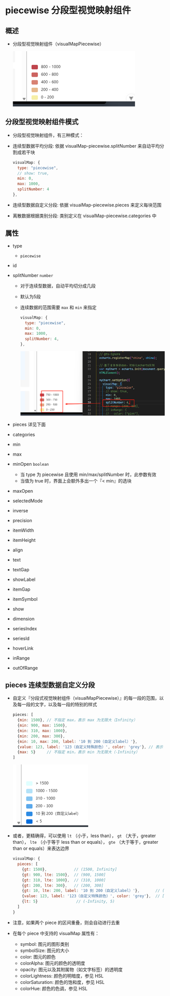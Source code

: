 # piecewise 分段型视觉映射组件

## 概述

+ 分段型视觉映射组件（visualMapPiecewise）

  ![alt text](images/type之piecewise.png)

## 分段型视觉映射组件模式

+ 分段型视觉映射组件，有三种模式：

+ 连续型数据平均分段: 依据 visualMap-piecewise.splitNumber 来自动平均分割成若干块

  ```js
  visualMap: {
    type: "piecewise",
    // show: true,
    min: 0,
    max: 1000,
    splitNumber: 4
  },
  ```

+ 连续型数据自定义分段: 依据 visualMap-piecewise.pieces 来定义每块范围
+ 离散数据根据类别分段: 类别定义在 visualMap-piecewise.categories 中

## 属性

+ type

  + `piecewise`

+ id
+ splitNumber `number`

  + 对于连续型数据，自动平均切分成几段
  + 默认为5段
  + 连续数据的范围需要 `max` 和 `min` 来指定

    ```js
    visualMap: {
      type: "piecewise",
      min: 0,
      max: 1000,
      splitNumber: 4,
    },
    ```

    ![alt text](images/splitNumber.png)

+ pieces 详见下面
+ categories
+ min
+ max
+ minOpen `boolean`

  + 当 type 为 piecewise 且使用 min/max/splitNumber 时，此参数有效
  + 当值为 true 时，界面上会额外多出一个『< min』的选块

+ maxOpen
+ selectedMode
+ inverse
+ precision
+ itemWidth
+ itemHeight
+ align
+ text
+ textGap
+ showLabel
+ itemGap
+ itemSymbol
+ show
+ dimension
+ seriesIndex
+ seriesId
+ hoverLink
+ inRange
+ outOfRange

## pieces 连续型数据自定义分段

+ 自定义『分段式视觉映射组件（visualMapPiecewise）』的每一段的范围，以及每一段的文字，以及每一段的特别的样式

  ```js
  pieces: [
    {min: 1500}, // 不指定 max，表示 max 为无限大（Infinity）
    {min: 900, max: 1500},
    {min: 310, max: 1000},
    {min: 200, max: 300},
    {min: 10, max: 200, label: '10 到 200（自定义label）'},
    {value: 123, label: '123（自定义特殊颜色）', color: 'grey'}, // 表示 value 等于 123 的情况
    {max: 5}     // 不指定 min，表示 min 为无限大（-Infinity）
  ]
  ```

  ![alt text](images/pieces.png)

+ 或者，更精确得，可以使用 `lt` （小于，less than）， `gt` （大于，greater than）， `lte` （小于等于 less than or equals）， `gte` （大于等于，greater than or equals）来表达边界

  ```js
  visualMap: {
    pieces: [
      {gt: 1500},            // (1500, Infinity]
      {gt: 900, lte: 1500},  // (900, 1500]
      {gt: 310, lte: 1000},  // (310, 1000]
      {gt: 200, lte: 300},   // (200, 300]
      {gt: 10, lte: 200, label: '10 到 200（自定义label）'},       // (10, 200]
      {value: 123, label: '123（自定义特殊颜色）', color: 'grey'},  // [123, 123]
      {lt: 5}                 // (-Infinity, 5)
    ]
  }
  ```

+ 注意，如果两个 piece 的区间重叠，则会自动进行去重

+ 在每个 piece 中支持的 visualMap 属性有：

  + symbol: 图元的图形类别
  + symbolSize: 图元的大小
  + color: 图元的颜色
  + colorAlpha: 图元的颜色的透明度
  + opacity: 图元以及其附属物（如文字标签）的透明度
  + colorLightness: 颜色的明暗度，参见 HSL
  + colorSaturation: 颜色的饱和度，参见 HSL
  + colorHue: 颜色的色调，参见 HSL

